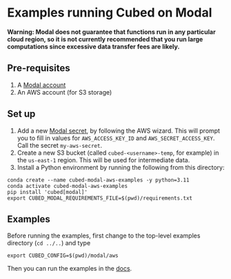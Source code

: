# Examples running Cubed on Modal

**Warning: Modal does not guarantee that functions run in any particular cloud region, so it is not currently recommended that you run large computations since excessive data transfer fees are likely.**

## Pre-requisites

1. A [Modal account](https://modal.com/)
2. An AWS account (for S3 storage)

## Set up

1. Add a new [Modal secret](https://modal.com/secrets), by following the AWS wizard. This will prompt you to fill in values for `AWS_ACCESS_KEY_ID` and `AWS_SECRET_ACCESS_KEY`. Call the secret `my-aws-secret`.
2. Create a new S3 bucket (called `cubed-<username>-temp`, for example) in the `us-east-1` region. This will be used for intermediate data.
3. Install a Python environment by running the following from this directory:

```shell
conda create --name cubed-modal-aws-examples -y python=3.11
conda activate cubed-modal-aws-examples
pip install 'cubed[modal]'
export CUBED_MODAL_REQUIREMENTS_FILE=$(pwd)/requirements.txt
```

## Examples

Before running the examples, first change to the top-level examples directory (`cd ../..`) and type

```shell
export CUBED_CONFIG=$(pwd)/modal/aws
```

Then you can run the examples in the [docs](https://cubed-dev.github.io/cubed/examples/index.html).
